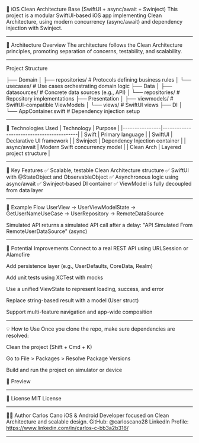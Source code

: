 

📱 iOS Clean Architecture Base (SwiftUI + async/await + Swinject)
This project is a modular SwiftUI-based iOS app implementing Clean Architecture, using modern concurrency (async/await) and dependency injection with Swinject.

---

🧱 Architecture Overview
The architecture follows the Clean Architecture principles, promoting separation of concerns, testability, and scalability.

---

Project Structure

├── Domain
│ ├── repositories/ # Protocols defining business rules
│ └── usecases/ # Use cases orchestrating domain logic
├── Data
│ ├── datasources/ # Concrete data sources (e.g., API)
│ └── repositories/ # Repository implementations
├── Presentation
│ ├── viewmodels/ # SwiftUI-compatible ViewModels
│ └── views/ # SwiftUI views
├── DI
│ └── AppContainer.swift # Dependency injection setup

---

🚀 Technologies Used
| Technology      | Purpose                                |
|----------------|------------------------------------------|
| Swift       | Primary language                        |
| SwiftUI     | Declarative UI framework                |
| Swinject    | Dependency Injection container          |
| async/await | Modern Swift concurrency model          |
| Clean Arch  | Layered project structure               |

---

🧠 Key Features
✅ Scalable, testable Clean Architecture structure
✅ SwiftUI with @StateObject and ObservableObject
✅ Asynchronous logic using async/await
✅ Swinject-based DI container
✅ ViewModel is fully decoupled from data layer

---

📂 Example Flow
UserView → UserViewModelState → GetUserNameUseCase → UserRepository → RemoteDataSource

Simulated API returns a simulated API call after a delay: 
    "API Simulated From RemoteUserDataSource" (async)
    
---

🚧 Potential Improvements
 Connect to a real REST API using URLSession or Alamofire

 Add persistence layer (e.g., UserDefaults, CoreData, Realm)

 Add unit tests using XCTest with mocks

 Use a unified ViewState to represent loading, success, and error

 Replace string-based result with a model (User struct)

 Support multi-feature navigation and app-wide composition
 
---

💡 How to Use
Once you clone the repo, make sure dependencies are resolved:

Clean the project (Shift + Cmd + K)

Go to File > Packages > Resolve Package Versions

Build and run the project on simulator or device

📸 Preview

---

📄 License
MIT License

---

👨‍💻 Author
Carlos Cano
iOS & Android Developer focused on Clean Architecture and scalable design.
GitHub: @carloscano28 
LinkedIn Profile: https://www.linkedin.com/in/carlos-c-bb3a2b316/

---
